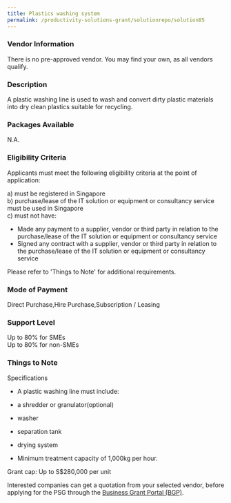 ```yaml
---
title: Plastics washing system
permalink: /productivity-solutions-grant/solutionrepo/solution85
---
```


### Vendor Information
There is no pre-approved vendor. You may find your own, as all vendors qualify.

### Description

A plastic washing line is used to wash and convert dirty plastic materials into dry clean plastics suitable for recycling.

### Packages Available

N.A.

### Eligibility Criteria

Applicants must meet the following eligibility criteria at the point of application:

a) must be registered in Singapore <br>
b) purchase/lease of the IT solution or equipment or consultancy service must be used in Singapore <br>
c) must not have:
- Made any payment to a supplier, vendor or third party in relation to the purchase/lease of the IT solution or equipment or consultancy service
- Signed any contract with a supplier, vendor or third party in relation to the purchase/lease of the IT solution or equipment or consultancy service

Please refer to 'Things to Note' for additional requirements.

### Mode of Payment
Direct Purchase,Hire Purchase,Subscription / Leasing

### Support Level
Up to 80% for SMEs <br>
Up to 80% for non-SMEs

### Things to Note
Specifications
- A plastic washing line must include:
- a shredder or granulator(optional)
- washer 
- separation tank
- drying system 
 
- Minimum treatment capacity of 1,000kg per hour.

Grant cap: Up to S$280,000 per unit

Interested companies can get a quotation from your selected vendor, before applying for the PSG through the <a target='_blank' href='https://www.businessgrants.gov.sg/'>Business Grant Portal (BGP)</a>.
